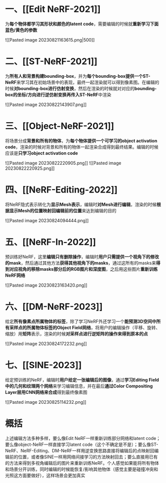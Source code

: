 # 一、[[Edit NeRF-2021]]

为**每个物体都学习其形状和颜色的latent code**，需要编辑的时候就**重新学习下面蓝色/黄色的参数**

![[Pasted image 20230821163615.png|500]]

# 二、[[ST-NeRF-2021]]

为**所有人和背景构建bounding-box**，并为**每个bounding-box提供一个ST-NeRF**来学习其在初始场景中的表现，最终一起渲染就可以得到像素图。在编辑的时候**对bounding-box进行仿射变换**，然后在渲染的时候就对对应的**bounding-box的坐标/方向进行逆仿射变换再传入ST-NeRF**中渲染

![[Pasted image 20230822143907.png]]

# 三、[[Object-NeRF-2021]]

将场景分成**背景和所有的物体**，为**每个物体提供一个可学习的object activation code**，渲染的时候对背景和所有的物体一起渲染合成得到最终结果。编辑的时候应该是**只学习object activation code**

![[Pasted image 20230822220905.png]]
![[Pasted image 20230822220925.png]]

# 四、[[NeRF-Editing-2022]]

将NeRF隐式表示转化为**显示Mesh表示**，编辑时**对Mesh进行编辑**，渲染的时候**根据显示Mesh的位置映射回编辑前的位置**来达到编辑的目的

![[Pasted image 20230824094444.png]]

# 五、[[NeRF-In-2022]]

预训练好NeRF，这里**编辑只有删除操作**，编辑时**用户只需提供一个视角下的修改的mask**，然后通过其他方法**获得其他视角下的masks**，通过这所有的masks来**得到对应视角的移除masks部分后的RGB图片和深度图**，之后用这些图片**重新训练NeRF网络**

![[Pasted image 20230823163420.png]]

# 六、[[DM-NeRF-2023]]

给定**所有像素点所属物体的标签**，除了学习NeRF外还学习一个**能预测3D空间中所有采样点的所属物体标签的Object Field网络**，将用户的编辑操作（平移、旋转、缩放）用**矩阵**表示，渲染的时候**对采样点进行逆矩阵的操作来得到原本的点**

![[Pasted image 20230824172232.png]]

# 七、[[SINE-2023]]

给定预训练的NeRF，编辑时**用户给定一张编辑后的图像**，通过**学习Editing Field中的几何和纹理两个网络**来学习编辑信息，并在最后**通过Color Compositing Layer层用CNN网络来合成**得到最终像素图

![[Pasted image 20230825114232.png]]

# 概括

上述编辑方法多种多样，要么像Edit NeRF一样重新训练部分网络和latent code；要么像object-NeRF一样直接学习latent code（这个不确定是不是）；要么像ST-NeRF、NeRF-Editing、DM-NeRF一样用逆变换思路直接将编辑后的点映射回编辑前的位置，或者像SINE一样用网络间接学习的方法映射回去；要么直接用已有的方法来得到多视角编辑后的图片来重新训练NeRF。个人感觉如果能将所有物体和场景分开训练，同时编辑的时候能恢复/影响其他物体（感觉主要是碰撞冲突和光照这方面要做好），这样场景会更加真实